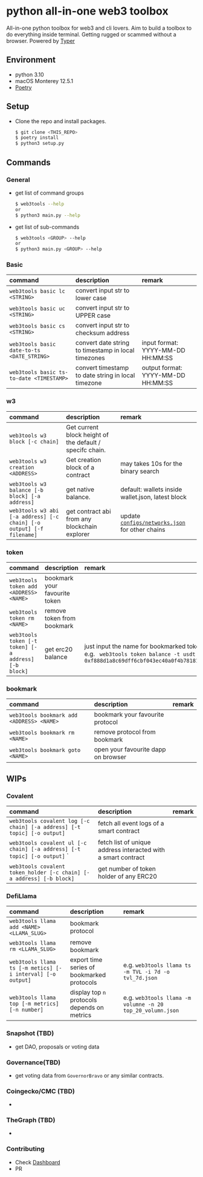 # python all-in-one web3 toolbox

All-in-one python toolbox for web3 and cli lovers. Aim to build a toolbox to do
everything inside terminal. Getting rugged or scammed without a browser. Powered by [Typer](https://typer.tiangolo.com/)

## Environment

- python 3.10
- macOS Monterey 12.5.1
- [Poetry](https://python-poetry.org/)

## Setup

- Clone the repo and install packages.

  ```bash
  $ git clone <THIS_REPO>
  $ poetry install
  $ python3 setup.py
  ```

## Commands

### General

- get list of command groups

  ```bash
  $ web3tools --help
  or
  $ python3 main.py --help
  ```

- get list of sub-commands
  ```bash
  $ web3tools <GROUP> --help
  or
  $ python3 main.py <GROUP> --help
  ```

### Basic

| command                                    | description                                         | remark                             |
| :----------------------------------------- | :-------------------------------------------------- | :--------------------------------- |
| `web3tools basic lc <STRING>`              | convert input str to lower case                     |                                    |
| `web3tools basic uc <STRING>`              | convert input str to UPPER case                     |                                    |
| `web3tools basic cs <STRING>`              | convert input str to checksum address               |                                    |
| `web3tools basic date-to-ts <DATE_STRING>` | convert date string to timestamp in local timezones | input format: YYYY-MM-DD HH:MM:SS  |
| `web3tools basic ts-to-date <TIMESTAMP>`   | convert timestamp to date string in local timezone  | output format: YYYY-MM-DD HH:MM:SS |

### w3

| command                                                              | description                                              | remark                                                                   |
| :------------------------------------------------------------------- | :------------------------------------------------------- | :----------------------------------------------------------------------- |
| `web3tools w3 block [-c chain]`                                      | Get current block height of the default / specifc chain. |                                                                          |
| `web3tools w3 creation <ADDRESS>`                                    | Get creation block of a contract                         | may takes 10s for the binary search                                      |
| `web3tools w3 balance [-b block] [-a address]`                       | get native balance.                                      | default: wallets inside wallet.json, latest block                        |
| `web3tools w3 abi [-a address] [-c chain] [-o output] [-f filename]` | get contract abi from any blockchain explorer            | update [`configs/networks.json`](configs/networks.json) for other chains |

### token

| command                                              | description                   | remark                                                                                                                          |
| :--------------------------------------------------- | :---------------------------- | :------------------------------------------------------------------------------------------------------------------------------ |
| `web3tools token add <ADDRESS> <NAME>`               | bookmark your favourite token |                                                                                                                                 |
| `web3tools token rm <NAME>`                          | remove token from bookmark    |                                                                                                                                 |
| `web3tools token [-t token] [-a address] [-b block]` | get erc20 balance             | just input the name for bookmarked token, e.g. ` web3tools token balance -t usdt -a 0xf888d1a8c69dff6cbf043ec40a0f4b78181ec0bb` |

### bookmark

| command                                   | description                         | remark |
| :---------------------------------------- | :---------------------------------- | :----- |
| `web3tools bookmark add <ADDRESS> <NAME>` | bookmark your favourite protocol    |        |
| `web3tools bookmark rm <NAME>`            | remove protocol from bookmark       |        |
| `web3tools bookmark goto <NAME>`          | open your favourite dapp on browser |        |

## WIPs

### Covalent

| command                                                                  | description                                                   | remark |
| :----------------------------------------------------------------------- | :------------------------------------------------------------ | :----- |
| `web3tools covalent log [-c chain] [-a address] [-t topic] [-o output]`  | fetch all event logs of a smart contract                      |        |
| `web3tools covalent ul [-c chain] [-a address] [-t topic] [-o output]` ` | fetch list of unique address interacted with a smart contract |        |
| `web3tools covalent token_holder [-c chain] [-a address] [-b block]`     | get number of token holder of any ERC20                       |        |

### DefiLlama

| command                                                    | description                                  | remark                                                     |
| :--------------------------------------------------------- | :------------------------------------------- | :--------------------------------------------------------- |
| `web3tools llama add <NAME> <LLAMA_SLUG>`                  | bookmark protocol                            |                                                            |
| `web3tools llama rm <LLAMA_SLUG>`                          | remove bookmark                              |                                                            |
| `web3tools llama ts [-m metics] [-i interval] [-o output]` | export time series of bookmarked protocols   | e.g. `web3tools llama ts -m TVL -i 7d -o tvl_7d.json`      |
| `web3tools llama top [-m metrics] [-n number]`             | display top `n` protocols depends on metrics | e.g. `web3tools llama -m volumne -n 20 top_20_volumn.json` |

### Snapshot (TBD)

- get DAO, proposals or voting data

### Governance(TBD)

- get voting data from `GovernorBravo` or any similar contracts.

### Coingecko/CMC (TBD)

-

### TheGraph (TBD)

-

### Contributing

- Check [Dashboard](https://github.com/users/ruggedev/projects/2)
- PR
